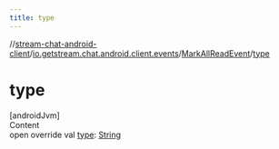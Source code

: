 ```yaml
---
title: type
---
```

//[stream-chat-android-client](../../../index.md)/[io.getstream.chat.android.client.events](../index.md)/[MarkAllReadEvent](index.md)/[type](type.md)



# type  
[androidJvm]  
Content  
open override val [type](type.md): [String](https://kotlinlang.org/api/latest/jvm/stdlib/kotlin/-string/index.html)  



